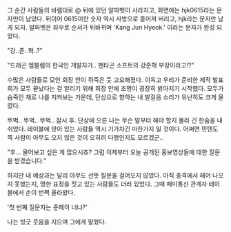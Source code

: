 그 순간 사람들의 바램대로 @ 뒤에 있던 알파벳이 사라지고, 화면에는 hjk0615라는 문자만이 남았다.
뒤이어 0615이란 숫자 역시 사방으로 흩어져 버리고, hjk라는 문자만 남게 되자.
알파벳은 좌우로 순서가 뒤바뀌며 'Kang Jun Hyeok.' 이라는 문자가 완성 되었다.

"강..준..혁..?" 

"드래곤 엠블렘의 한국인 개발자가.. 펜타곤 소프트의 강준혁 부장이라고!?" 

수많은 사람들로 모인 회장 안이 쥐죽은 듯 고요해졌다.
이윽고 우리가 준비한 제작 발표회가 모두 끝났다는 걸 알리기 위해 회장 안에 조명이 굉장히 밝아지기 시작했다.
모두가 숨죽인 채로 나를 지켜보는 가운데, 단상으로 향하는 내 발걸음 소리가 유난히도 크게 울렸다.

뚜벅.. 뚜벅.. 뚜벅..
잠시 후. 단상에 오른 나는 무슨 말부터 해야 할지 몰라 긴 한숨을 내쉬었다. 테이블에 앉아 있는 사람들 역시 기가차긴 마찬가지 일 것이다.
어쩌면 민텐도 쪽 사람이 아무도 오지 않은 것이 오히려 다행인지도 모르겠군..

"후... 물어보고 싶은 게 많으시죠? 그럼 이제부터 오늘 공개된 홍보영상들에 대한 질문을 받겠습니다." 

하지만 내 예상과는 달리 아무도 선뜻 질문을 걸어오지 않았다.
아직 충격에서 헤어 나오지 못했는지, 멍한 표정을 짓고 있는 사람들도 더러 있었다.
그때 패미통신 관계자 테이블에서 손이 번쩍 올라왔다.

'첫 번째 질문자는 준페이 너냐?' 

나는 빙긋 웃음을 지으며 그에게 말했다.